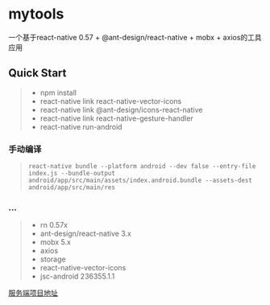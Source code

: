 # mytools
一个基于react-native 0.57 + @ant-design/react-native + mobx + axios的工具应用
## Quick Start
> * npm install
> * react-native link react-native-vector-icons
> * react-native link @ant-design/icons-react-native
> * react-native link react-native-gesture-handler
> * react-native run-android

### 手动编译
> ```react-native bundle --platform android --dev false --entry-file index.js --bundle-output android/app/src/main/assets/index.android.bundle --assets-dest android/app/src/main/res```

### ...
> * rn 0.57x
> * ant-design/react-native 3.x
> * mobx 5.x
> * axios
> * storage
> * react-native-vector-icons
> * jsc-android 236355.1.1

[服务端项目地址](https://github.com/Xwatson/myTools-egg)  